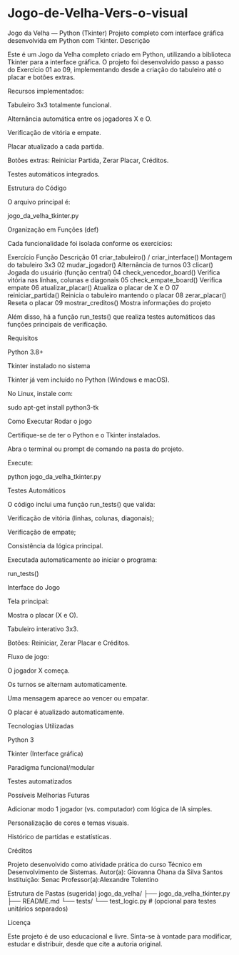 # Jogo-de-Velha-Vers-o-visual

 Jogo da Velha — Python (Tkinter)
 Projeto completo com interface gráfica desenvolvida em Python com Tkinter.
 Descrição

Este é um Jogo da Velha completo criado em Python, utilizando a biblioteca Tkinter para a interface gráfica.
O projeto foi desenvolvido passo a passo do Exercício 01 ao 09, implementando desde a criação do tabuleiro até o placar e botões extras.

 Recursos implementados:

Tabuleiro 3x3 totalmente funcional.

Alternância automática entre os jogadores X e O.

Verificação de vitória e empate.

Placar atualizado a cada partida.

Botões extras: Reiniciar Partida, Zerar Placar, Créditos.

Testes automáticos integrados.

  Estrutura do Código

O arquivo principal é:

jogo_da_velha_tkinter.py

  Organização em Funções (def)

Cada funcionalidade foi isolada conforme os exercícios:

Exercício	Função	Descrição
01	criar_tabuleiro() / criar_interface()	Montagem do tabuleiro 3x3
02	mudar_jogador()	Alternância de turnos
03	clicar()	Jogada do usuário (função central)
04	check_vencedor_board()	Verifica vitória nas linhas, colunas e diagonais
05	check_empate_board()	Verifica empate
06	atualizar_placar()	Atualiza o placar de X e O
07	reiniciar_partida()	Reinicia o tabuleiro mantendo o placar
08	zerar_placar()	Reseta o placar
09	mostrar_creditos()	Mostra informações do projeto

Além disso, há a função run_tests() que realiza testes automáticos das funções principais de verificação.

 Requisitos

Python 3.8+

Tkinter instalado no sistema

Tkinter já vem incluído no Python (Windows e macOS).

No Linux, instale com:

sudo apt-get install python3-tk

 Como Executar
 Rodar o jogo

Certifique-se de ter o Python e o Tkinter instalados.

Abra o terminal ou prompt de comando na pasta do projeto.

Execute:

python jogo_da_velha_tkinter.py

 Testes Automáticos

O código inclui uma função run_tests() que valida:

Verificação de vitória (linhas, colunas, diagonais);

Verificação de empate;

Consistência da lógica principal.

Executada automaticamente ao iniciar o programa:

run_tests()

 Interface do Jogo

Tela principal:

Mostra o placar (X e O).

Tabuleiro interativo 3x3.

Botões: Reiniciar, Zerar Placar e Créditos.

Fluxo de jogo:

O jogador X começa.

Os turnos se alternam automaticamente.

Uma mensagem aparece ao vencer ou empatar.

O placar é atualizado automaticamente.

 Tecnologias Utilizadas

Python 3

Tkinter (Interface gráfica)

Paradigma funcional/modular

Testes automatizados

 Possíveis Melhorias Futuras

Adicionar modo 1 jogador (vs. computador) com lógica de IA simples.

Personalização de cores e temas visuais.

Histórico de partidas e estatísticas.

 Créditos

Projeto desenvolvido como atividade prática do curso Técnico em Desenvolvimento de Sistemas.
Autor(a): Giovanna Ohana da Silva Santos
Instituição: Senac
Professor(a):Alexandre Tolentino

Estrutura de Pastas (sugerida)
 jogo_da_velha/
├── jogo_da_velha_tkinter.py
├── README.md
└── tests/
    └── test_logic.py   # (opcional para testes unitários separados)

Licença

Este projeto é de uso educacional e livre.
Sinta-se à vontade para modificar, estudar e distribuir, desde que cite a autoria original.
